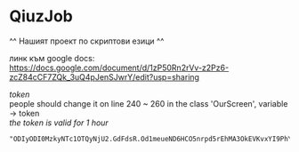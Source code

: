 # QiuzJob
^^ Нашият проект по скриптови езици ^^

линк към google docs:  
https://docs.google.com/document/d/1zP50Rn2rVv-z2Pz6-zcZ84cCF7ZQk_3uQ4pJenSJwrY/edit?usp=sharing


*token*  
people should change it on line 240 ~ 260 in the class 'OurScreen', variable -> token  
*the token is valid for 1 hour*  
~~~~~~~~~~~~~~~~~~~~~~~~~~~~
"ODIyODI0MzkyNTc1OTQyNjU2.GdFdsR.Od1meueND6HCO5nrpd5rEhMA3OkEVKvxYI9PhY"
